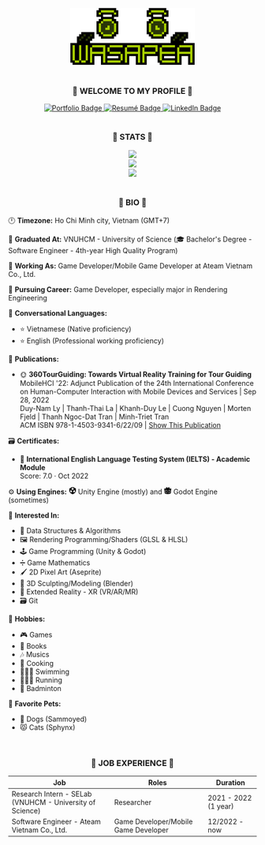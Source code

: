 <div id="Wallpaper" align="center">
  <img src="./Assets/Wasapea.png" alt="Wasapea Wallpaper" width="50%" />
</div>

</br>

<div id="Greetings" align="center">
  <h3 align="center"><strong>🌿 WELCOME TO MY PROFILE 🌿</strong></h3>
</div>

<div id="Badges" align="center">
  <a href="https://w4s4p34.github.io/">
    <img src="https://img.shields.io/badge/🌿_Portfolio-4b692f?style=for-the-badge" alt="Portfolio Badge" />
  </a>
  <a href="https://w4s4p34.github.io/Resume.pdf">
    <img src="https://img.shields.io/badge/📄_Curriculum_Vitae-4b692f?style=for-the-badge" alt="Resumé Badge" />
  </a>
  <a href="https://www.linkedin.com/in/samuel-la/">
    <img src="https://img.shields.io/badge/LinkedIn-4b692f?style=for-the-badge&logo=linkedin&logoColor=white" alt="LinkedIn Badge"/>
  </a>
</div>

</br>

<div id="Stats" align="center">
  <h3 align="center"><strong>🌿 STATS 🌿</strong></h3>
  <a href="https://git.io/streak-stats">
    <img
    src="https://github-readme-streak-stats.herokuapp.com?user=W4S4P34&theme=merko&hide_border=true&date_format=M%20j%5B%2C%20Y%5D" />
  </a>
  </br>
  <a href="https://github.com/anuraghazra/github-readme-stats">
    <img
    src="https://github-readme-stats-w4s4p34.vercel.app/api?username=W4S4P34&show_icons=true&theme=merko&hide_title=true&include_all_commits=true&count_private=true" />
  </a>
  </br>
  <a href="https://github.com/anuraghazra/github-readme-stats">
    <img
    src="https://github-readme-stats-w4s4p34.vercel.app/api/top-langs/?username=W4S4P34&layout=compact&theme=merko&hide_title=true&langs_count=10" />
  </a>
</div>

</br>

<div id="Bio">
  <h3 align="center"><strong>🌿 BIO 🌿</strong></h3>
  <p> 🕛 <strong>Timezone:</strong> Ho Chi Minh city, Vietnam (GMT+7)</p>
  <p> 🏫 <strong>Graduated At:</strong> VNUHCM - University of Science (🎓 Bachelor's Degree - Software Engineer - 4th-year High Quality Program)</p>
  <p> 🏢 <strong>Working As:</strong> Game Developer/Mobile Game Developer at Ateam Vietnam Co., Ltd.</p>
  <p> 🌟 <strong>Pursuing Career:</strong> Game Developer, especially major in Rendering Engineering</p>
  <p> 👄 <strong>Conversational Languages:</strong>
    <ul>
      <li>⭐ Vietnamese (Native proficiency)</li>
      <li>⭐ English (Professional working proficiency)</li>
    </ul>
  </p>
  <p> 📄 <strong>Publications:</strong>
    <ul>
      <li>
        🌞 <strong>360TourGuiding: Towards Virtual Reality Training for Tour Guiding</strong></br>
        MobileHCI '22: Adjunct Publication of the 24th International Conference on Human-Computer Interaction with Mobile Devices and Services | Sep 28, 2022 </br>
        Duy-Nam Ly | Thanh-Thai La | Khanh-Duy Le | Cuong Nguyen | Morten Fjeld | Thanh Ngoc-Dat Tran | Minh-Triet Tran</br>
        ACM ISBN 978-1-4503-9341-6/22/09 | <a href="https://doi.org/10.1145/3528575.3551436">Show This Publication</a> 
      </li>
    </ul>
  </p>
  <p> 🗃️ <strong>Certificates:</strong>
    <ul>
      <li>
        📄 <strong>International English Language Testing System (IELTS) - Academic Module</strong></br>
        Score: 7.0 · Oct 2022
      </li>
    </ul>
  </p>
  <p> ⚙️ <strong>Using Engines:</strong>
    <img src="Assets/Unity.svg" height="15" width="15"> Unity Engine (mostly) and
    <img src="Assets/Godot.svg" height="15" width="15"> Godot Engine (sometimes)
  </p>
  <p> 📌 <strong>Interested In:</strong>
    <ul>
      <li>🌲 Data Structures & Algorithms</li>
      <li>🖼️ Rendering Programming/Shaders (GLSL & HLSL)</li>
      <li>🕹️ Game Programming (Unity & Godot)</li>
      <li>➗ Game Mathematics</li>
      <li>🖌️ 2D Pixel Art (Aseprite)</li>
      <li>🎲 3D Sculpting/Modeling (Blender)</li>
      <li>🧠 Extended Reality - XR (VR/AR/MR)</li>
      <li>🗃️ Git</li>
    </ul>
  </p>
  <p> 🎈 <strong>Hobbies:</strong>
    <ul>
      <li>🎮 Games</li>
      <li>📖 Books</li>
      <li>🎶 Musics</li>
      <li>🍳 Cooking</li>
      <li>🏊🏻‍♂️ Swimming</li>
      <li>🏃🏻‍♂️ Running</li>
      <li>🏸 Badminton</li>
    </ul>
  </p>
  <p> 🐾 <strong>Favorite Pets:</strong>
    <ul>
      <li>🐶 Dogs (Sammoyed)</li>
      <li>😾 Cats (Sphynx)</li>
    </ul>
  </p>
</div>

</br>

<div id="Job-Experience">
  <h3 align="center"> 🌿 JOB EXPERIENCE 🌿 </h3>  
  <table align="center">
    <thead>
      <tr>
        <th>Job</th>
        <th>Roles</th>
        <th>Duration</th>
      </tr>
    </thead>
    <tbody>
      <tr>
        <td>Research Intern - SELab (VNUHCM - University of Science)</td>
        <td>Researcher</td>
        <td>2021 - 2022 (1 year)</td>
      </tr>
      <tr>
        <td>Software Engineer - Ateam Vietnam Co., Ltd.</td>
        <td>Game Developer/Mobile Game Developer</td>
        <td>12/2022 - now</td>
      </tr>
    </tbody>
  </table>
</div>

<!-- Talk more about attended Game Jams and Completed/WIP Game Projects -->
